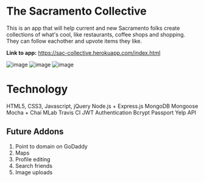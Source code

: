 # The Sacramento Collective

This is an app that will help current and new Sacramento folks create collections of what's cool, like restaurants, coffee shops and shopping. They can follow eachother and upvote items they like.

<strong>Link to app:</strong>
https://sac-collective.herokuapp.com/index.html

![image](https://user-images.githubusercontent.com/13722981/43544590-4e287eda-9588-11e8-8a3e-90c49eee5740.png)
![image](https://user-images.githubusercontent.com/13722981/43544622-666209d0-9588-11e8-8d5a-3b770cb80afd.png)
![image](https://user-images.githubusercontent.com/13722981/43544640-721d3376-9588-11e8-9a79-eeaddc975f35.png)

# Technology

HTML5, CSS3, Javascript, jQuery
Node.js + Express.js
MongoDB
Mongoose
Mocha + Chai
MLab
Travis CI
JWT Authentication
Bcrypt
Passport
Yelp API

## Future Addons

1. Point to domain on GoDaddy 
2. Maps
3. Profile editing
4. Search friends
5. Image uploads
